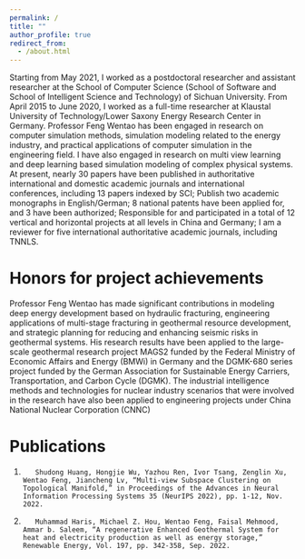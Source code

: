 ```yaml
---
permalink: /
title: ""
author_profile: true
redirect_from: 
  - /about.html
---
```

Starting from May 2021, I worked as a postdoctoral researcher and assistant researcher at the School of Computer Science (School of Software and School of Intelligent Science and Technology) of Sichuan University. From April 2015 to June 2020, I worked as a full-time researcher at Klaustal University of Technology/Lower Saxony Energy Research Center in Germany. Professor Feng Wentao has been engaged in research on computer simulation methods, simulation modeling related to the energy industry, and practical applications of computer simulation in the engineering field. I have also engaged in research on multi view learning and deep learning based simulation modeling of complex physical systems. At present, nearly 30 papers have been published in authoritative international and domestic academic journals and international conferences, including 13 papers indexed by SCI; Publish two academic monographs in English/German; 8 national patents have been applied for, and 3 have been authorized; Responsible for and participated in a total of 12 vertical and horizontal projects at all levels in China and Germany; I am a reviewer for five international authoritative academic journals, including TNNLS.


Honors for project achievements
======
Professor Feng Wentao has made significant contributions in modeling deep energy development based on hydraulic fracturing, engineering applications of multi-stage fracturing in geothermal resource development, and strategic planning for reducing and enhancing seismic risks in geothermal systems. His research results have been applied to the large-scale geothermal research project MAGS2 funded by the Federal Ministry of Economic Affairs and Energy (BMWi) in Germany and the DGMK-680 series project funded by the German Association for Sustainable Energy Carriers, Transportation, and Carbon Cycle (DGMK). The industrial intelligence methods and technologies for nuclear industry scenarios that were involved in the research have also been applied to engineering projects under China National Nuclear Corporation (CNNC)

Publications
======
1.        Shudong Huang, Hongjie Wu, Yazhou Ren, Ivor Tsang, Zenglin Xu, Wentao Feng, Jiancheng Lv, “Multi-view Subspace Clustering on Topological Manifold,” in Proceedings of the Advances in Neural Information Processing Systems 35 (NeurIPS 2022), pp. 1-12, Nov. 2022.

2.        Muhammad Haris, Michael Z. Hou, Wentao Feng, Faisal Mehmood, Ammar b. Saleem, “A regenerative Enhanced Geothermal System for heat and electricity production as well as energy storage,” Renewable Energy, Vol. 197, pp. 342-358, Sep. 2022.
